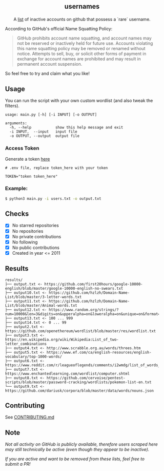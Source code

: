 ## <p align='center'>usernames</p>

<p align='center'>A <a href="https://github.com/terror/usernames/blob/master/all.md">list</a> of inactive accounts on github that possess
a `rare` username.</p>

According to GitHub's official Name Squatting Policy:

> GitHub prohibits account name squatting, and account names may not be reserved or inactively held for future use. Accounts violating this name squatting policy may be removed or renamed without notice. Attempts to sell, buy, or solicit other forms of payment in exchange for account names are prohibited and may result in permanent account suspension.

So feel free to try and claim what you like!

## Usage

You can run the script with your own custom wordlist (and also tweak the filters).

```
usage: main.py [-h] [-i INPUT] [-o OUTPUT]

arguments:
  -h, --help           show this help message and exit
  -i INPUT,  --input   input file
  -o OUTPUT, --output  output file
```

### Access Token

Generate a token [here](https://github.com/settings/tokens)
```
# .env file, replace token_here with your token

TOKEN="token token_here"
```

### Example:

```bash
$ python3 main.py -i users.txt -o output.txt
```

## Checks
- [x] No starred repositories
- [x] No repositories
- [x] No private contributions
- [x] No following
- [x] No public contributions
- [x] Created in year <= 2011

## Results
```
results/
├── output.txt <- https://github.com/first20hours/google-10000-english/blob/master/google-10000-english-no-swears.txt
├── output10.txt <- https://github.com/hzlzh/Domain-Name-List/blob/master/3-letter-words.txt
├── output11.txt <- https://github.com/hzlzh/Domain-Name-List/blob/master/Animal-words.txt
├── output12.txt <- https://www.random.org/strings/?num=10000&len=3&digits=on&upperalpha=on&loweralpha=on&unique=on&format=html&rnd=new
├── output13.txt <- 100 ... 999
├── output14.txt <- 0 ... 99
├── output2.txt <- https://github.com/openethereum/wordlist/blob/master/res/wordlist.txt
├── output3.txt <- https://en.wikipedia.org/wiki/Wikipedia:List_of_two-letter_combinations
├── output4.txt <- http://www.scrabble.org.au/words/threes.htm
├── output5.txt <- https://www.ef.com/ca/english-resources/english-vocabulary/top-1000-words/
├── output6.txt <- https://www.reddit.com/r/leagueoflegends/comments/i2wmdg/list_of_words_so_you_can_play_skribbl_with_lol/
├── output7.txt <- https://www.enchantedlearning.com/wordlist/computer.shtml
├── output8.txt <- https://github.com/cervoise/pentest-scripts/blob/master/password-cracking/wordlists/pokemon-list-en.txt
└── output9.txt <- https://github.com/dariusk/corpora/blob/master/data/words/nouns.json
```

## Contributing
See [CONTRIBUTING.md](https://github.com/terror/usernames/blob/master/CONTRIBUTING.md)

## Note
*Not all activity on GitHub is publicly available, therefore users scraped here may still technically be active (even though they appear to be inactive).*

*If you are active and want to be removed from these lists, feel free to submit a PR!*
